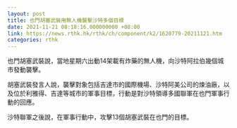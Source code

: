 ```yaml
---
layout: post
title: 也門胡塞武裝用無人機襲擊沙特多個目標
date: 2021-11-21 08:18:16.000000000 +08:00
link: https://news.rthk.hk/rthk/ch/component/k2/1620779-20211121.htm
categories: rthk
---
```


也門胡塞武裝說，當地星期六出動14架載有炸藥的無人機，向沙特阿拉伯幾個城市發動襲擊。

胡塞武裝發言人說，襲擊對象包括吉達市的國際機場、沙特阿美公司的煉油廠，以及位於利雅得、吉達等城市的軍事目標，行動是對沙特領導多國聯軍在也門軍事行動的回應。

沙特聯軍之後說，在軍事行動中，攻擊13個胡塞武裝在也門的目標。
